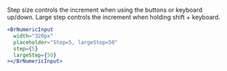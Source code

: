 Step size controls the increment when using the buttons or keyboard up/down. Large step controls the increment when holding shift + keyboard.

```jsx live
<BrNumericInput
  width="320px"
  placeholder="Step=5, largeStep=50"
  step={5}
  largeStep={50}
></BrNumericInput>
```
